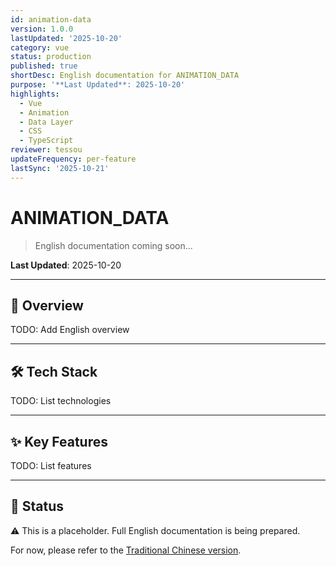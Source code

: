 ```yaml
---
id: animation-data
version: 1.0.0
lastUpdated: '2025-10-20'
category: vue
status: production
published: true
shortDesc: English documentation for ANIMATION_DATA
purpose: '**Last Updated**: 2025-10-20'
highlights:
  - Vue
  - Animation
  - Data Layer
  - CSS
  - TypeScript
reviewer: tessou
updateFrequency: per-feature
lastSync: '2025-10-21'
---
```


# ANIMATION_DATA

> English documentation coming soon...

**Last Updated**: 2025-10-20

---

## 🎯 Overview

TODO: Add English overview

---

## 🛠️ Tech Stack

TODO: List technologies

---

## ✨ Key Features

TODO: List features

---

## 📝 Status

⚠️ This is a placeholder. Full English documentation is being prepared.

For now, please refer to the [Traditional Chinese version](../zh-TW/ANIMATION_DATA.md).
